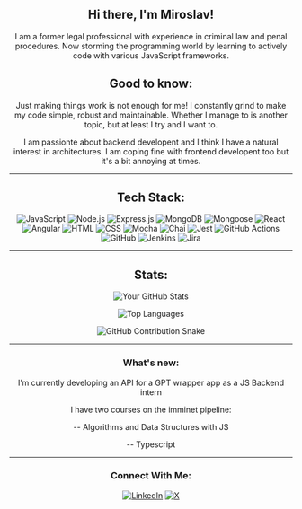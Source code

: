 <div align="center">

## Hi there, I'm Miroslav!

I am a former legal professional with experience in criminal law and penal procedures. 
Now storming the programming world by learning to actively code with various JavaScript frameworks.

## Good to know:
Just making things work is not enough for me! I constantly grind to make my code simple, robust and maintainable. Whether I manage to is another topic, but at least I try and I want to.

I am passionte about backend developent and I think I have a natural interest in architectures. I am coping fine with frontend developent too but it's a bit annoying at times.

---

## Tech Stack:
![JavaScript](https://img.shields.io/badge/-JavaScript-F7DF1E?style=flat&logo=javascript&logoColor=black)
![Node.js](https://img.shields.io/badge/-Node.js-339933?style=flat&logo=node.js&logoColor=white)
![Express.js](https://img.shields.io/badge/-Express.js-000000?style=flat&logo=express&logoColor=white)
![MongoDB](https://img.shields.io/badge/-MongoDB-4EA94B?style=flat&logo=mongodb&logoColor=white)
![Mongoose](https://img.shields.io/badge/-Mongoose-880000?style=flat&logo=mongoose&logoColor=white)
![React](https://img.shields.io/badge/-React-61DAFB?style=flat&logo=react&logoColor=white)
![Angular](https://img.shields.io/badge/-Angular-DD0031?style=flat&logo=angular&logoColor=white)
![HTML](https://img.shields.io/badge/-HTML5-E34F26?style=flat&logo=html5&logoColor=white)
![CSS](https://img.shields.io/badge/-CSS3-1572B6?style=flat&logo=css3&logoColor=white)
![Mocha](https://img.shields.io/badge/-Mocha-8D6748?style=flat&logo=mocha&logoColor=white)
![Chai](https://img.shields.io/badge/-Chai-A30701?style=flat&logo=chai&logoColor=white)
![Jest](https://img.shields.io/badge/-Jest-C21325?style=flat&logo=jest&logoColor=white)
![GitHub Actions](https://img.shields.io/badge/-GitHub_Actions-2088FF?style=flat&logo=github-actions&logoColor=white)
![GitHub](https://img.shields.io/badge/-GitHub-181717?style=flat&logo=github&logoColor=white)
![Jenkins](https://img.shields.io/badge/-Jenkins-D24939?style=flat&logo=jenkins&logoColor=white)
![Jira](https://img.shields.io/badge/-Jira-0052CC?style=flat&logo=jira&logoColor=white)

---

## Stats:
![Your GitHub Stats](https://github-readme-stats.vercel.app/api?username=theTrackSuitDev&show_icons=true&theme=tokyonight)

![Top Languages](https://github-readme-stats.vercel.app/api/top-langs/?username=theTrackSuitDev&layout=compact&theme=radical)

![GitHub Contribution Snake](https://raw.githubusercontent.com/theTrackSuitDev/theTrackSuitDev/output/ocean.gif?color_snake=orange&color_dots=#bfd6f6,#8dbdff,#64a1f4,#4b91f1,#3c7dd9)

---

### What's new:
I’m currently developing an API for a GPT wrapper app as a JS Backend intern

I have two courses on the imminet pipeline:

-- Algorithms and Data Structures with JS

-- Typescript

---

### Connect With Me:
[![LinkedIn](https://img.shields.io/badge/-LinkedIn-0077B5?style=flat&logo=linkedin&logoColor=white)](https://www.linkedin.com/in/miroslav-georgiev-861560144/)
[![X](https://img.shields.io/badge/-X-000000?style=flat&logo=x&logoColor=white)](https://x.com/miro_unchained)
</div>
